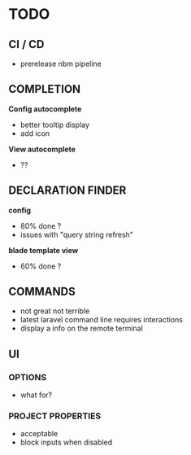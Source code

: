 # TODO

## CI / CD
- prerelease nbm pipeline

## COMPLETION

**Config autocomplete**

- better tooltip display
- add icon

**View autocomplete**
- ??

## DECLARATION FINDER

**config**

- 80% done ?
- issues with "query string refresh"

**blade template view**

- 60% done ?

## COMMANDS

- not great not terrible
- latest laravel command line requires interactions
- display a info on the remote terminal

## UI

### OPTIONS

- what for?

### PROJECT PROPERTIES

- acceptable
- block inputs when disabled


